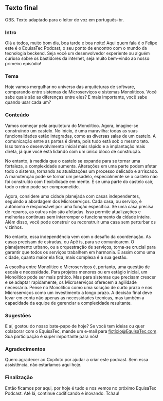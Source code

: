 ## Texto final

OBS. Texto adaptado para o leitor de voz em português-br.

### Intro

Olá a todos, muito bom dia, boa tarde e boa noite! Aqui quem fala é o Felipe este é o EquisaTec Podcast, o seu ponto de encontro com o mundo da tecnologia beckend. Seja você um desenvolvedor experiente ou alguém curioso sobre os bastidores da internet, seja muito bem-vindo ao nosso primeiro episódio!

### Tema

Hoje vamos mergulhar no universo das arquiteturas de software, comparando entre sistemas de Microserviços e sistemas Monolíticos. Você sabe quais são as diferenças entre eles? E mais importante, você sabe quando usar cada um?

### Conteúdo

Vamos começar pela arquitetura do Monolítico. Agora, imagine-se construindo um castelo. No início, é uma maravilha: todas as suas funcionalidades estão integradas, como as diversas salas de um castelo. A comunicação entre as partes é direta, pois tudo está sob o mesmo teto. Isso torna o desenvolvimento inicial mais rápido e a implantação mais direta, já que você está lidando com um único bloco de construção.

No entanto, à medida que o castelo se expande para se tornar uma fortaleza, a complexidade aumenta. Alterações em uma parte podem afetar todo o sistema, tornando as atualizações um processo delicado e arriscado. A manutenção pode se tornar um pesadelo, especialmente se o castelo não foi construído com flexibilidade em mente. E se uma parte do castelo cair, todo o reino pode ser comprometido.

Agora, considere uma cidade planejada com casas independentes, seguindo a abordagem dos Microserviços. Cada casa, ou serviço, é autônoma e responsável por uma função específica. Se uma casa precisa de reparos, as outras não são afetadas. Isso permite atualizações e melhorias contínuas sem interromper o funcionamento da cidade inteira. Além disso, você pode construir ou reconstruir uma casa sem perturbar os vizinhos.

No entanto, essa independência vem com o desafio da coordenação. As casas precisam de estradas, ou Apê is, para se comunicarem. O planejamento urbano, ou a orquestração de serviços, torna-se crucial para garantir que todos os serviços trabalhem em harmonia. E assim como uma cidade, quanto maior ela fica, mais complexa é a sua gestão.

A escolha entre Monolítico e Microserviços é, portanto, uma questão de escala e necessidade. Para projetos menores ou em estágio inicial, um Monolítico pode ser mais prático. Mas para sistemas que precisam crescer e se adaptar rapidamente, os Microserviços oferecem a agilidade necessária. Pense no Monolítico como uma solução de curto prazo e nos Microserviços como um investimento a longo prazo. A decisão final deve levar em conta não apenas as necessidades técnicas, mas também a capacidade da equipe de gerenciar a complexidade resultante.

### Sugestões

E aí, gostou do nosso bate-papo de hoje? Se você tem ideias ou quer colaborar com o EquisaTec, mande um e-mail para fictício@EquisaTec.com. Sua participação é super importante para nós!

### Agradecimentos

Quero agradecer ao Copiloto por ajudar a criar este podcast. Sem essa assistência, não estaríamos aqui hoje.

### Finalização

Então ficamos por aqui, por hoje é tudo e nos vemos no próximo EquisaTec Podcast. Até lá, continue codificando e inovando. Tchau!
